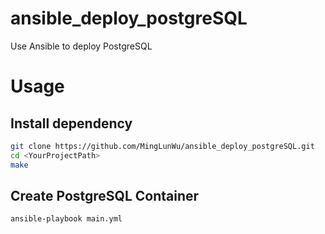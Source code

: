 # ansible_deploy_postgreSQL
Use Ansible to deploy PostgreSQL

# Usage
## Install dependency 

```bash
git clone https://github.com/MingLunWu/ansible_deploy_postgreSQL.git
cd <YourProjectPath>
make
```

## Create PostgreSQL Container

```bash
ansible-playbook main.yml
```
